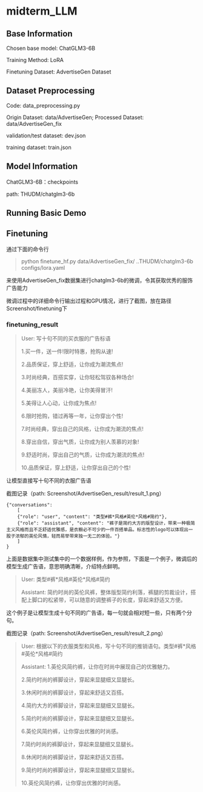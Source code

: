 # midterm_LLM

## Base Information

Chosen base model: ChatGLM3-6B

Training Method: LoRA

Finetuning Dataset: AdvertiseGen Dataset

## Dataset Preprocessing

Code: data_preprocessing.py

Origin Dataset: data/AdvertiseGen; Processed Dataset: data/AdvertiseGen_fix

validation/test dataset: dev.json

training dataset: train.json

## Model Information

ChatGLM3-6B：checkpoints

path: THUDM/chatglm3-6b

## Running Basic Demo

## Finetuning

通过下面的命令行

>  python finetune_hf.py data/AdvertiseGen_fix/ ..THUDM/chatglm3-6b configs/lora.yaml

来使用AdvertiseGen_fix数据集进行chatglm3-6b的微调，令其获取优秀的服饰广告能力

微调过程中的详细命令行输出过程和GPU情况，进行了截图，放在路径Screenshot/finetuning下

### finetuning_result

> User: 写十句不同的买衣服的广告标语
>
> 1.买一件，送一件!限时特惠，抢购从速!
>
> 2.品质保证，穿上舒适，让你成为潮流焦点!
>
> 3.时尚经典，百搭实穿，让你轻松驾驭各种场合!
>
> 4.美丽冻人，美丽冷艳，让你美得冒汗!
>
> 5.美得让人心动，让你成为焦点!
>
> 6.限时抢购，错过再等一年，让你穿出个性!
>
> 7.时尚经典，穿出自己的风格，让你成为潮流的焦点!
>
> 8.穿出自信，穿出气质，让你成为别人羡慕的对象!
>
> 9.舒适时尚，穿出自己的气质，让你成为潮流的焦点!
>
> 10.品质保证，穿上舒适，让你穿出自己的个性!

让模型直接写十句不同的衣服广告语

截图记录（path: Screenshot/AdvertiseGen_result/result_1.png）

```
{"conversations": 
	[
	{"role": "user", "content": "类型#裤*风格#英伦*风格#简约"},
	{"role": "assistant", "content": "裤子是简约大方的版型设计，带来一种极简主义风格而且不乏舒适优雅感，是衣橱必不可少的一件百搭单品。标志性的logo可以体现出一股子浓郁的英伦风情，轻而易举带来独一无二的体验。"}
	]
}
```

上面是数据集中测试集中的一个数据样例，作为参照，下面是一个例子，微调后的模型生成广告语，意思明确清晰，介绍特点鲜明。

> User: 类型#裤\*风格#英伦\*风格#简约
>
> Assistant: 简约时尚的英伦风裤，整体版型简约利落，裤腿的剪裁设计，搭配上脚口的松紧带，可以随意的调整裤子的长度，穿起来舒适又方便。

这个例子是让模型生成十句不同的广告语，每一句就会相对短一些，只有两个分句。

截图记录（path: Screenshot/AdvertiseGen_result/result_2.png）

> User: 根据以下的衣服类型和风格，写十句不同的推销语句。类型#裤\*风格#英伦\*风格#简约
>
> Assistant: 1.英伦风简约裤，让你在时尚中展现自己的优雅魅力。
>
> 2.简约时尚的裤脚设计，穿起来显腿细又显腿长。
>
> 3.休闲时尚的裤脚设计，穿起来舒适又百搭。
>
> 4.简约大方的裤脚设计，穿起来显腿细又显腿长。
>
> 5.简约时尚的裤脚设计，穿起来显腿细又显腿长。
>
> 6.英伦风简约裤，让你穿出优雅的时尚感。
>
> 7.简约时尚的裤脚设计，穿起来显腿细又显腿长。
>
> 8.休闲时尚的裤脚设计，穿起来舒适又百搭。
>
> 9.简约时尚的裤脚设计，穿起来显腿细又显腿长。
>
> 10.英伦风简约裤，让你穿出优雅的时尚感。

